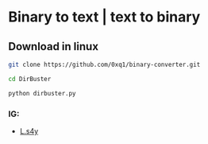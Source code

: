 # Binary to text | text to binary 



## Download in linux



```bash
git clone https://github.com/0xq1/binary-converter.git

cd DirBuster

python dirbuster.py
```
### IG:
- [L.s4y](instagram.com/l.s54y)

